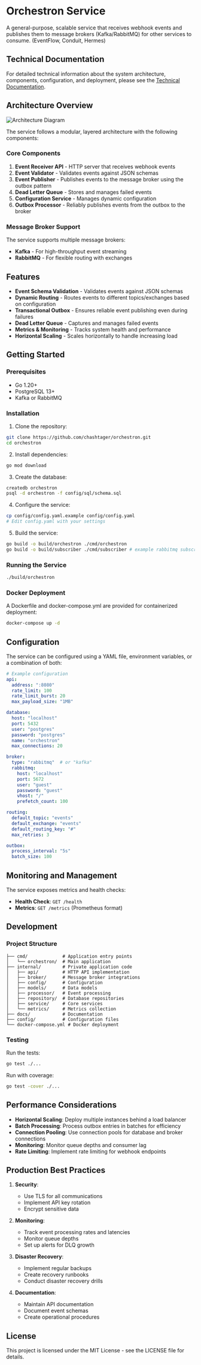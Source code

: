 # Orchestron Service

A general-purpose, scalable service that receives webhook events and publishes them to message brokers (Kafka/RabbitMQ) for other services to consume. (EventFlow, Conduit, Hermes)

## Technical Documentation

For detailed technical information about the system architecture, components, configuration, and deployment, please see the [Technical Documentation](./docs/technical_documentation.md).


## Architecture Overview

![Architecture Diagram](./docs/image.png)

The service follows a modular, layered architecture with the following components:

### Core Components

1. **Event Receiver API** - HTTP server that receives webhook events
2. **Event Validator** - Validates events against JSON schemas
3. **Event Publisher** - Publishes events to the message broker using the outbox pattern
4. **Dead Letter Queue** - Stores and manages failed events
5. **Configuration Service** - Manages dynamic configuration
6. **Outbox Processor** - Reliably publishes events from the outbox to the broker

### Message Broker Support

The service supports multiple message brokers:

- **Kafka** - For high-throughput event streaming
- **RabbitMQ** - For flexible routing with exchanges

## Features

- **Event Schema Validation** - Validates events against JSON schemas
- **Dynamic Routing** - Routes events to different topics/exchanges based on configuration
- **Transactional Outbox** - Ensures reliable event publishing even during failures
- **Dead Letter Queue** - Captures and manages failed events
- **Metrics & Monitoring** - Tracks system health and performance
- **Horizontal Scaling** - Scales horizontally to handle increasing load

## Getting Started

### Prerequisites

- Go 1.20+
- PostgreSQL 13+
- Kafka or RabbitMQ

### Installation

1. Clone the repository:

```bash
git clone https://github.com/chashtager/orchestron.git
cd orchestron
```

2. Install dependencies:

```bash
go mod download
```

3. Create the database:

```bash
createdb orchestron
psql -d orchestron -f config/sql/schema.sql
```

4. Configure the service:

```bash
cp config/config.yaml.example config/config.yaml
# Edit config.yaml with your settings
```

5. Build the service:

```bash
go build -o build/orchestron ./cmd/orchestron
go build -o build/subscriber ./cmd/subscriber # example rabbitmq subscriber for test
```

### Running the Service

```bash
./build/orchestron
```

### Docker Deployment

A Dockerfile and docker-compose.yml are provided for containerized deployment:

```bash
docker-compose up -d
```

## Configuration

The service can be configured using a YAML file, environment variables, or a combination of both:

```yaml
# Example configuration
api:
  address: ":8080"
  rate_limit: 100
  rate_limit_burst: 20
  max_payload_size: "1MB"

database:
  host: "localhost"
  port: 5432
  user: "postgres"
  password: "postgres"
  name: "orchestron"
  max_connections: 20

broker:
  type: "rabbitmq"  # or "kafka"
  rabbitmq:
    host: "localhost"
    port: 5672
    user: "guest"
    password: "guest"
    vhost: "/"
    prefetch_count: 100

routing:
  default_topic: "events"
  default_exchange: "events"
  default_routing_key: "#"
  max_retries: 3

outbox:
  process_interval: "5s"
  batch_size: 100
```

## Monitoring and Management

The service exposes metrics and health checks:

- **Health Check**: `GET /health`
- **Metrics**: `GET /metrics` (Prometheus format)

## Development

### Project Structure

```
├── cmd/             # Application entry points
│   └── orchestron/  # Main application
├── internal/        # Private application code
│   ├── api/         # HTTP API implementation
│   ├── broker/      # Message broker integrations
│   ├── config/      # Configuration
│   ├── models/      # Data models
│   ├── processor/   # Event processing
│   ├── repository/  # Database repositories
│   ├── service/     # Core services
│   └── metrics/     # Metrics collection
├── docs/            # Documentation
├── config/          # Configuration files
└── docker-compose.yml # Docker deployment
```

### Testing

Run the tests:

```bash
go test ./...
```

Run with coverage:

```bash
go test -cover ./...
```

## Performance Considerations

- **Horizontal Scaling**: Deploy multiple instances behind a load balancer
- **Batch Processing**: Process outbox entries in batches for efficiency
- **Connection Pooling**: Use connection pools for database and broker connections
- **Monitoring**: Monitor queue depths and consumer lag
- **Rate Limiting**: Implement rate limiting for webhook endpoints

## Production Best Practices

1. **Security**:
   - Use TLS for all communications
   - Implement API key rotation
   - Encrypt sensitive data

2. **Monitoring**:
   - Track event processing rates and latencies
   - Monitor queue depths
   - Set up alerts for DLQ growth

3. **Disaster Recovery**:
   - Implement regular backups
   - Create recovery runbooks
   - Conduct disaster recovery drills

4. **Documentation**:
   - Maintain API documentation
   - Document event schemas
   - Create operational procedures

## License

This project is licensed under the MIT License - see the LICENSE file for details.